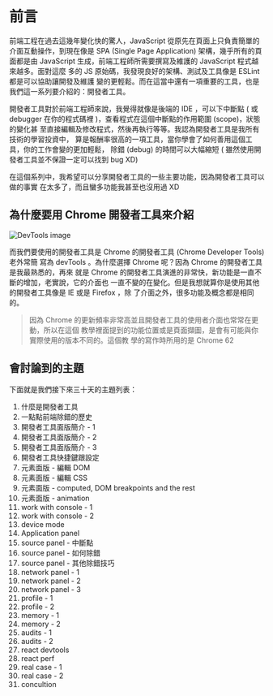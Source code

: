 # 前言

前端工程在過去這幾年變化快的驚人，JavaScript 從原先在頁面上只負責簡單的介面互動操作，到現在像是 SPA (Single Page Application) 架構，幾乎所有的頁面都是由
JavaScript 生成，前端工程師所需要撰寫及維護的 JavaScript 程式越來越多。面對這麼
多的 JS 原始碼，我發現良好的架構、測試及工具像是 ESLint 都是可以協助讓開發及維護
變的更輕鬆。而在這當中還有一項重要的工具，也是我們這一系列要介紹的：開發者工具。

開發者工具對於前端工程師來說，我覺得就像是後端的 IDE ，可以下中斷點 ( 或
debugger 在你的程式碼裡 )，查看程式在這個中斷點的作用範圍 (scope)，狀態的變化甚
至直接編輯及修改程式，然後再執行等等。我認為開發者工具是我所有技術的學習投資中，
算是報酬率很高的一項工具，當你學會了如何善用這個工具，你的工作會變的更加輕鬆，
除錯 (debug) 的時間可以大幅縮短 ( 雖然使用開發者工具並不保證一定可以找到 bug XD)

在這個系列中，我希望可以分享開發者工具的一些主要功能，因為開發者工具可以做的事實
在太多了，而且蠻多功能我甚至也沒用過 XD

## 為什麼要用 Chrome 開發者工具來介紹

![DevTools image](https://www.dropbox.com/s/5my4vfs1ah3z3mn/chrome-devtools-16x9.png?raw=1)

而我們要使用的開發者工具是 Chrome 的開發者工具 (Chrome Developer Tools) 老外常簡
寫為 devTools 。為什麼選擇 Chrome 呢？因為 Chrome 的開發者工具是我最熟悉的，再來
就是 Chrome 的開發者工具演進的非常快，新功能是一直不斷的增加，老實說，它的介面也
一直不變的在變化。但是我想就算你是使用其他的開發者工具像是 IE 或是 Firefox ，除
了介面之外，很多功能及概念都是相同的。

> 因為 Chrome 的更新頻率非常高並且開發者工具的使用者介面也常常在更動，所以在這個
> 教學裡面提到的功能位置或是頁面擷圖，是會有可能與你實際使用的版本不同的。這個教
> 學的寫作時所用的是 Chrome 62

## 會討論到的主題

下面就是我們接下來三十天的主題列表：

1. 什麼是開發者工具
2. 一點點前端除錯的歷史
3. 開發者工具面版簡介 - 1
4. 開發者工具面版簡介 - 2
5. 開發者工具面版簡介 - 3
6. 開發者工具快捷鍵跟設定
7. 元素面版 - 編輯 DOM
8. 元素面版 - 編輯 CSS
9. 元素面版 - computed, DOM breakpoints and the rest
10. 元素面版 - animation
11. work with console - 1
12. work with console - 2
13. device mode
14. Application panel
15. source panel - 中斷點
16. source panel - 如何除錯
17. source panel - 其他除錯技巧
18. network panel - 1
19. network panel - 2
20. network panel - 3
21. profile - 1
22. profile - 2
23. memory - 1
24. memory - 2
25. audits - 1
26. audits - 2
27. react devtools
28. react perf
29. real case - 1
30. real case - 2
31. concultion
